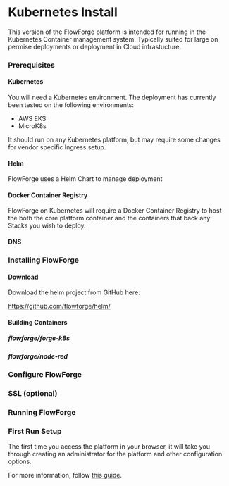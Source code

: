 # Kubernetes Install

This version of the FlowForge platform is intended for running in the Kubernetes Container management system. Typically suited for large on permise deployments or deployment in Cloud infrastucture.

### Prerequisites

#### Kubernetes

You will need a Kubernetes environment. The deployment has currently been tested on the following environments:

 - AWS EKS
 - MicroK8s

 It should run on any Kubernetes platform, but may require some changes for vendor specific Ingress setup.

#### Helm

FlowForge uses a Helm Chart to manage deployment

#### Docker Container Registry

FlowForge on Kubernetes will require a Docker Container Registry to host the both the core platform container and the containers that back any Stacks you wish to deploy.

#### DNS

### Installing FlowForge

#### Download

Download the helm project from GitHub here:

https://github.com/flowforge/helm/

#### Building Containers

##### flowforge/forge-k8s

##### flowforge/node-red

### Configure FlowForge

### SSL (optional)

### Running FlowForge

### First Run Setup

The first time you access the platform in your browser, it will take you through
creating an administrator for the platform and other configuration options.

For more information, follow [this guide](../first-run.md).
